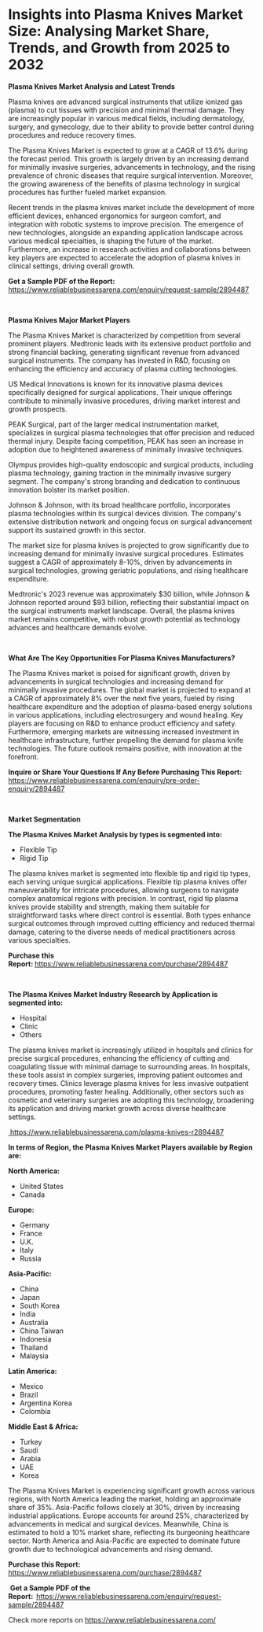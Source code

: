<p><h1>Insights into Plasma Knives Market Size: Analysing Market Share, Trends, and Growth from 2025 to 2032</h1></p><p><strong>Plasma Knives Market Analysis and Latest Trends</strong></p>
<p><p>Plasma knives are advanced surgical instruments that utilize ionized gas (plasma) to cut tissues with precision and minimal thermal damage. They are increasingly popular in various medical fields, including dermatology, surgery, and gynecology, due to their ability to provide better control during procedures and reduce recovery times. </p><p>The Plasma Knives Market is expected to grow at a CAGR of 13.6% during the forecast period. This growth is largely driven by an increasing demand for minimally invasive surgeries, advancements in technology, and the rising prevalence of chronic diseases that require surgical intervention. Moreover, the growing awareness of the benefits of plasma technology in surgical procedures has further fueled market expansion.</p><p>Recent trends in the plasma knives market include the development of more efficient devices, enhanced ergonomics for surgeon comfort, and integration with robotic systems to improve precision. The emergence of new technologies, alongside an expanding application landscape across various medical specialties, is shaping the future of the market. Furthermore, an increase in research activities and collaborations between key players are expected to accelerate the adoption of plasma knives in clinical settings, driving overall growth.</p></p>
<p><strong>Get a Sample PDF of the Report:&nbsp;</strong> <a href="https://www.reliablebusinessarena.com/enquiry/request-sample/2894487?utm_campaign=3344&utm_medium=2&utm_source=Github&utm_content=ia&utm_term=15032025&utm_id=plasma-knives">https://www.reliablebusinessarena.com/enquiry/request-sample/2894487</a></p>
<p>&nbsp;</p>
<p><strong>Plasma Knives Major Market Players</strong></p>
<p><p>The Plasma Knives Market is characterized by competition from several prominent players. Medtronic leads with its extensive product portfolio and strong financial backing, generating significant revenue from advanced surgical instruments. The company has invested in R&D, focusing on enhancing the efficiency and accuracy of plasma cutting technologies.</p><p>US Medical Innovations is known for its innovative plasma devices specifically designed for surgical applications. Their unique offerings contribute to minimally invasive procedures, driving market interest and growth prospects.</p><p>PEAK Surgical, part of the larger medical instrumentation market, specializes in surgical plasma technologies that offer precision and reduced thermal injury. Despite facing competition, PEAK has seen an increase in adoption due to heightened awareness of minimally invasive techniques.</p><p>Olympus provides high-quality endoscopic and surgical products, including plasma technology, gaining traction in the minimally invasive surgery segment. The company's strong branding and dedication to continuous innovation bolster its market position.</p><p>Johnson & Johnson, with its broad healthcare portfolio, incorporates plasma technologies within its surgical devices division. The company's extensive distribution network and ongoing focus on surgical advancement support its sustained growth in this sector.</p><p>The market size for plasma knives is projected to grow significantly due to increasing demand for minimally invasive surgical procedures. Estimates suggest a CAGR of approximately 8-10%, driven by advancements in surgical technologies, growing geriatric populations, and rising healthcare expenditure.</p><p>Medtronic's 2023 revenue was approximately $30 billion, while Johnson & Johnson reported around $93 billion, reflecting their substantial impact on the surgical instruments market landscape. Overall, the plasma knives market remains competitive, with robust growth potential as technology advances and healthcare demands evolve.</p></p>
<p>&nbsp;</p>
<p><strong>What Are The Key Opportunities For Plasma Knives Manufacturers?</strong></p>
<p><p>The Plasma Knives market is poised for significant growth, driven by advancements in surgical technologies and increasing demand for minimally invasive procedures. The global market is projected to expand at a CAGR of approximately 8% over the next five years, fueled by rising healthcare expenditure and the adoption of plasma-based energy solutions in various applications, including electrosurgery and wound healing. Key players are focusing on R&D to enhance product efficiency and safety. Furthermore, emerging markets are witnessing increased investment in healthcare infrastructure, further propelling the demand for plasma knife technologies. The future outlook remains positive, with innovation at the forefront.</p></p>
<p><strong>Inquire or Share Your Questions If Any Before Purchasing This Report:</strong> <a href="https://www.reliablebusinessarena.com/enquiry/pre-order-enquiry/2894487?utm_campaign=3344&utm_medium=2&utm_source=Github&utm_content=ia&utm_term=15032025&utm_id=plasma-knives">https://www.reliablebusinessarena.com/enquiry/pre-order-enquiry/2894487</a></p>
<p>&nbsp;</p>
<p><strong>Market Segmentation</strong></p>
<p><strong>The Plasma Knives Market Analysis by types is segmented into:</strong></p>
<p><ul><li> Flexible Tip</li><li>Rigid Tip </li></ul></p>
<p><p>The plasma knives market is segmented into flexible tip and rigid tip types, each serving unique surgical applications. Flexible tip plasma knives offer maneuverability for intricate procedures, allowing surgeons to navigate complex anatomical regions with precision. In contrast, rigid tip plasma knives provide stability and strength, making them suitable for straightforward tasks where direct control is essential. Both types enhance surgical outcomes through improved cutting efficiency and reduced thermal damage, catering to the diverse needs of medical practitioners across various specialties.</p></p>
<p><strong>Purchase this Report:&nbsp;</strong><a href="https://www.reliablebusinessarena.com/purchase/2894487?utm_campaign=3344&utm_medium=2&utm_source=Github&utm_content=ia&utm_term=15032025&utm_id=plasma-knives">https://www.reliablebusinessarena.com/purchase/2894487</a></p>
<p>&nbsp;</p>
<p><strong>The Plasma Knives Market Industry Research by Application is segmented into:</strong></p>
<p><ul><li> Hospital</li><li>Clinic</li><li>Others </li></ul></p>
<p><p>The plasma knives market is increasingly utilized in hospitals and clinics for precise surgical procedures, enhancing the efficiency of cutting and coagulating tissue with minimal damage to surrounding areas. In hospitals, these tools assist in complex surgeries, improving patient outcomes and recovery times. Clinics leverage plasma knives for less invasive outpatient procedures, promoting faster healing. Additionally, other sectors such as cosmetic and veterinary surgeries are adopting this technology, broadening its application and driving market growth across diverse healthcare settings.</p></p>
<p><a href="https://www.reliablebusinessarena.com/plasma-knives-r2894487?utm_campaign=3344&utm_medium=2&utm_source=Github&utm_content=ia&utm_term=15032025&utm_id=plasma-knives">&nbsp;https://www.reliablebusinessarena.com/plasma-knives-r2894487</a></p>
<p><strong>In terms of Region, the Plasma Knives Market Players available by Region are:</strong></p>
<p>
    <p> <strong> North America: </strong>
        <ul>
            <li>United States</li>
            <li>Canada</li>
        </ul>
        </p> 
    <p> <strong> Europe: </strong>
        <ul>
            <li>Germany</li>
            <li>France</li>
            <li>U.K.</li>
            <li>Italy</li>
            <li>Russia</li>
        </ul>
        </p> 
    <p> <strong> Asia-Pacific: </strong>
        <ul>
            <li>China</li>
            <li>Japan</li>
            <li>South Korea</li>
            <li>India</li>
            <li>Australia</li>
            <li>China Taiwan</li>
            <li>Indonesia</li>
            <li>Thailand</li>
            <li>Malaysia</li>
        </ul>
        </p> 
    <p> <strong> Latin America: </strong>
        <ul>
            <li>Mexico</li>
            <li>Brazil</li>
            <li>Argentina Korea</li>
            <li>Colombia</li>
        </ul>
        </p> 
    <p> <strong> Middle East & Africa: </strong>
        <ul>
            <li>Turkey</li>
            <li>Saudi</li>
            <li>Arabia</li>
            <li>UAE</li>
            <li>Korea</li>
        </ul>
    </p>
    </p>
<p><p>The Plasma Knives Market is experiencing significant growth across various regions, with North America leading the market, holding an approximate share of 35%. Asia-Pacific follows closely at 30%, driven by increasing industrial applications. Europe accounts for around 25%, characterized by advancements in medical and surgical devices. Meanwhile, China is estimated to hold a 10% market share, reflecting its burgeoning healthcare sector. North America and Asia-Pacific are expected to dominate future growth due to technological advancements and rising demand.</p></p>
<p><strong>Purchase this Report: </strong><a href="https://www.reliablebusinessarena.com/purchase/2894487?utm_campaign=3344&utm_medium=2&utm_source=Github&utm_content=ia&utm_term=15032025&utm_id=plasma-knives">https://www.reliablebusinessarena.com/purchase/2894487</a></p>
<p>&nbsp;<strong>Get a Sample PDF of the Report:&nbsp;&nbsp;</strong><a href="https://www.reliablebusinessarena.com/enquiry/request-sample/2894487?utm_campaign=3344&utm_medium=2&utm_source=Github&utm_content=ia&utm_term=15032025&utm_id=plasma-knives">https://www.reliablebusinessarena.com/enquiry/request-sample/2894487</a></p>
<p><strong></strong></p>
<p>Check more reports on <a href="https://www.reliablebusinessarena.com/?utm_campaign=3344&utm_medium=2&utm_source=Github&utm_content=ia&utm_term=15032025&utm_id=plasma-knives">https://www.reliablebusinessarena.com/</a></p>